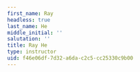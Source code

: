 ```yaml
---
first_name: Ray
headless: true
last_name: He
middle_initial: ''
salutation: ''
title: Ray He
type: instructor
uid: f46e06df-7d32-a6da-c2c5-cc25330c9b00
---
```

